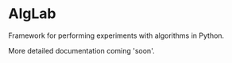 # AlgLab
Framework for performing experiments with algorithms in Python.

More detailed documentation coming 'soon'.
